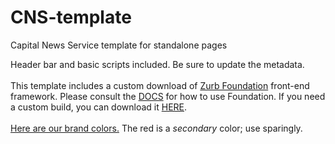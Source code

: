 # CNS-template
Capital News Service template for standalone pages

Header bar and basic scripts included. Be sure to update the metadata.
<br>
<br>
This template includes a custom download of <a href="http://foundation.zurb.com/" target="_blank">Zurb Foundation</a> front-end framework.
Please consult the <a href="http://foundation.zurb.com/docs/" target="_blank">DOCS</a> for how to use Foundation. If you need a custom build, you can download it <a href="http://foundation.zurb.com/develop/download.html#customizeFoundation" targer="_blank">HERE</a>.
<br>
<br>
<a href="https://coolors.co/app/ffd500-990000-cccccc-444443-333333" target="_blank">Here are our brand colors.</a> The red is a <em>secondary</em> color; use sparingly.
